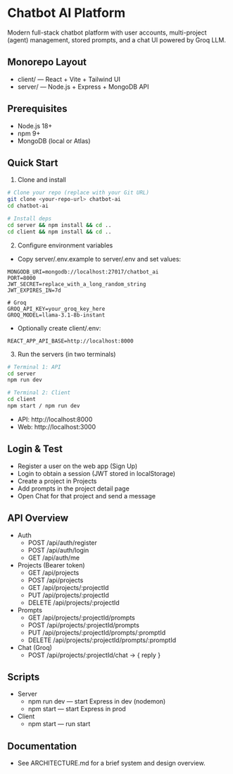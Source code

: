 # Chatbot AI Platform

Modern full-stack chatbot platform with user accounts, multi-project (agent) management, stored prompts, and a chat UI powered by Groq LLM.

## Monorepo Layout

- client/ — React + Vite + Tailwind UI
- server/ — Node.js + Express + MongoDB API

## Prerequisites

- Node.js 18+
- npm 9+
- MongoDB (local or Atlas)

## Quick Start

1) Clone and install

```bash
# Clone your repo (replace with your Git URL)
git clone <your-repo-url> chatbot-ai
cd chatbot-ai

# Install deps
cd server && npm install && cd ..
cd client && npm install && cd ..
```

2) Configure environment variables

- Copy server/.env.example to server/.env and set values:

```env
MONGODB_URI=mongodb://localhost:27017/chatbot_ai
PORT=8000
JWT_SECRET=replace_with_a_long_random_string
JWT_EXPIRES_IN=7d

# Groq
GROQ_API_KEY=your_groq_key_here
GROQ_MODEL=llama-3.1-8b-instant
```

- Optionally create client/.env:

```env
REACT_APP_API_BASE=http://localhost:8000
```

3) Run the servers (in two terminals)

```bash
# Terminal 1: API
cd server
npm run dev

# Terminal 2: Client
cd client
npm start / npm run dev
```

- API: http://localhost:8000
- Web: http://localhost:3000

## Login & Test

- Register a user on the web app (Sign Up)
- Login to obtain a session (JWT stored in localStorage)
- Create a project in Projects
- Add prompts in the project detail page
- Open Chat for that project and send a message

## API Overview

- Auth
  - POST /api/auth/register
  - POST /api/auth/login
  - GET /api/auth/me
- Projects (Bearer token)
  - GET /api/projects
  - POST /api/projects
  - GET /api/projects/:projectId
  - PUT /api/projects/:projectId
  - DELETE /api/projects/:projectId
- Prompts
  - GET /api/projects/:projectId/prompts
  - POST /api/projects/:projectId/prompts
  - PUT /api/projects/:projectId/prompts/:promptId
  - DELETE /api/projects/:projectId/prompts/:promptId
- Chat (Groq)
  - POST /api/projects/:projectId/chat → { reply }

## Scripts

- Server
  - npm run dev — start Express in dev (nodemon)
  - npm start — start Express in prod
- Client
  - npm start — run start

## Documentation

- See ARCHITECTURE.md for a brief system and design overview.
